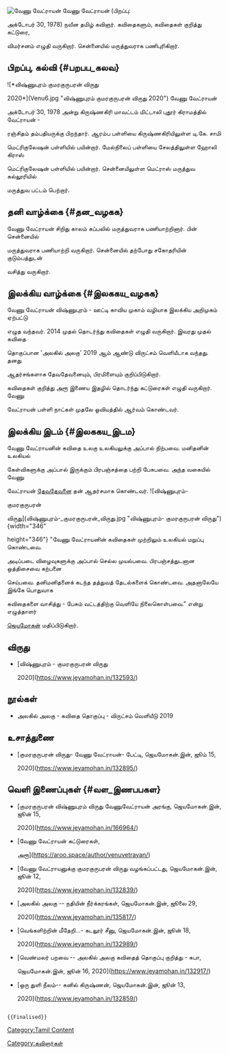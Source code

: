 ![வேணு வேட்ராயன்](வேணு_வேட்ராயன்.jpg "வேணு வேட்ராயன்") வேணு வேட்ராயன் (பிறப்பு:
அக்டோபர் 30, 1978) நவீன தமிழ் கவிஞர். கவிதைகளும், கவிதைகள் குறித்து கட்டுரை,
விமர்சனம் எழுதி வருகிறார். சென்னையில் மருத்துவராக பணிபுரிகிறார்.

## பிறப்பு, கல்வி {#பறபப_கலவ}

![*விஷ்ணுபுரம் குமரகுருபரன் விருது
2020*](Venu6.jpg "விஷ்ணுபுரம் குமரகுருபரன் விருது 2020") வேணு வேட்ராயன்
அக்டோபர் 30, 1978 அன்று கிருஷ்ணகிரி மாவட்டம் மிட்டாலி புதூர் கிராமத்தில் வேட்ராயன் -
ரஞ்சிதம் தம்பதியருக்கு பிறந்தார். ஆரம்ப பள்ளியை கிருஷ்ணகிரியிலுள்ள டி.கே. சாமி
மெட்ரிகுலேஷன் பள்ளியில் பயின்றார். மேல்நிலைப் பள்ளியை சேலத்திலுள்ள ஹோலி கிராஸ்
மெட்ரிகுலேஷன் பள்ளியில் பயின்றார். சென்னையிலுள்ள மெட்ராஸ் மருத்துவ கல்லூரியில்
மருத்துவ பட்டம் பெற்றார்.

## தனி வாழ்க்கை {#தன_வழகக}

வேணு வேட்ராயன் சிறிது காலம் கப்பலில் மருத்துவராக பணியாற்றினார். பின் சென்னையில்
மருத்துவராக பணியாற்றி வருகிறார். சென்னையில் தற்போது சகோதரியின் குடும்பத்துடன்
வசித்து வருகிறார்.

## இலக்கிய வாழ்க்கை {#இலககய_வழகக}

வேணு வேட்ராயன் விஷ்ணுபுரம் - ஊட்டி காவிய முகாம் வழியாக இலக்கிய அறிமுகம் ஏற்பட்டு
எழுத வந்தவர். 2014 முதல் தொடர்ந்து கவிதைகள் எழுதி வருகிறார். இவரது முதல் கவிதை
தொகுப்பான 'அலகில் அலகு' 2019 ஆம் ஆண்டு விருட்சம் வெளியீடாக வந்தது. தனது
ஆதர்சங்களாக தேவதேவனையும், பிரமிளையும் குறிப்பிடுகிறார்.

கவிதைகள் குறித்து அரூ இணைய இதழில் தொடர்ந்து கட்டுரைகள் எழுதி வருகிறார். வேணு
வேட்ராயன் பள்ளி நாட்கள் முதலே ஓவியத்தில் ஆர்வம் கொண்டவர்.

## இலக்கிய இடம் {#இலககய_இடம}

வேணு வேட்ராயனின் கவிதை உலகு உலகியலுக்கு அப்பால் நிற்பவை. மனிதனின் உலகியல்
கேள்விகளுக்கு அப்பால் இருக்கும் பிரபஞ்சத்தை பற்றி பேசுபவை. அந்த வகையில் வேணு
வேட்ராயன் [தேவதேவனை](தேவதேவன் "wikilink") தன் ஆதர்சமாக கொண்டவர். ![விஷ்ணுபுரம்-
குமரகுருபரன்
விருது](விஷ்ணுபுரம்-_குமரகுருபரன்_விருது.jpg "விஷ்ணுபுரம்- குமரகுருபரன் விருது"){width="346"
height="346"} "வேணு வேட்ராயனின் கவிதைகள் முற்றிலும் உலகியல் மறுப்பு கொண்டவை.
அடிப்படை விழைவுகளுக்கு அப்பால் செல்ல முயல்பவை. பிரபஞ்சத்துடனான ஒத்திசைவை கற்பனை
செய்பவை. தனிமனிதனைக் கடந்த தத்துவத் தேடல்களைக் கொண்டவை. அதனாலேயே இங்கே பொதுவாக
கவிதைகளை வாசித்து - பேசும் வட்டத்திற்கு வெளியே நிலைகொள்பவை." என்று எழுத்தாளர்
[ஜெயமோகன்](ஜெயமோகன் "wikilink") மதிப்பிடுகிறார்.

## விருது

-   [விஷ்ணுபுரம் - குமரகுருபரன் விருது
    2020](https://www.jeyamohan.in/132593/)

## நூல்கள்

-   அலகில் அலகு - கவிதை தொகுப்பு - விருட்சம் வெளியீடு 2019

## உசாத்துணை

-   [குமரகுருபரன் விருது- வேணு வேட்ராயன்- பேட்டி, ஜெயமோகன்.இன், ஜூம் 15,
    2020](https://www.jeyamohan.in/132895/)

## வெளி இணைப்புகள் {#வள_இணபபகள}

-   [குமரகுருபரன் விஷ்ணுபுரம் விருது வேணுவேட்ராயன் அரங்கு, ஜெயமோகன்.இன், ஜூன் 15,
    2020](https://www.jeyamohan.in/166964/)
-   [வேணு வேட்ராயன் கட்டுரைகள்,
    அரூ](https://aroo.space/author/venuvetrayan/)
-   [வேணு வேட்ராயனுக்கு குமரகுருபரன் விருது வழங்கப்பட்டது, ஜெயமோகன்.இன், ஜூன் 12,
    2020](https://www.jeyamohan.in/132839/)
-   [அலகில் அலகு -- நதியின் நீர்க்கரங்கள், ஜெயமோகன்.இன், ஜூலை 29,
    2020](https://www.jeyamohan.in/135817/)
-   [வெங்களிற்றின் மீதேறி...- கடலூர் சீனு, ஜெயமோகன்.இன், ஜூன் 18,
    2020](https://www.jeyamohan.in/132989/)
-   [வெண்மலர் பறவை -- அலகில் அலகு கவிதைத் தொகுப்பு குறித்து - சுபா,
    ஜெயமோகன்.இன், ஜூன் 16, 2020](https://www.jeyamohan.in/132917/)
-   [ஒரு துளி நீலம்-- சுனில் கிருஷ்ணன், ஜெயமோகன்.இன், ஜூன் 13,
    2020](https://www.jeyamohan.in/132859/)

```{=mediawiki}
{{Finalised}}
```
[Category:Tamil Content](Category:Tamil_Content "wikilink")
[Category:கவிஞர்கள்](Category:கவிஞர்கள் "wikilink")
